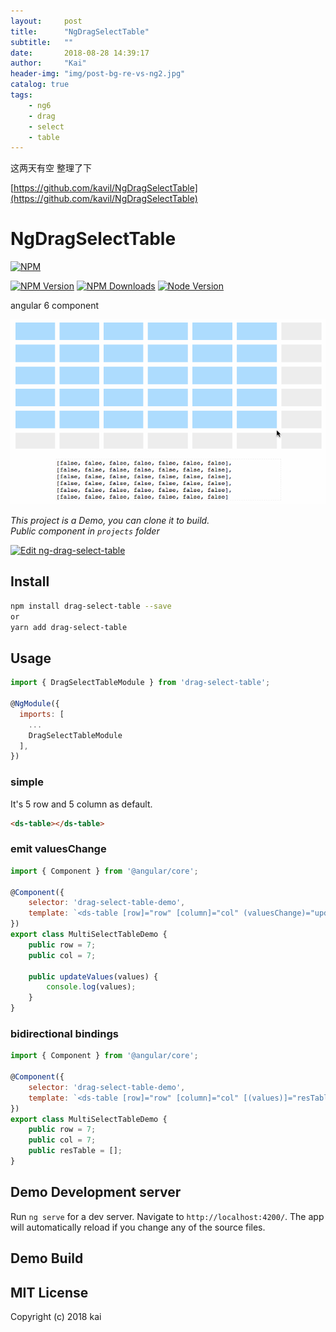 ```yaml
---
layout:     post
title:      "NgDragSelectTable"
subtitle:   ""
date:       2018-08-28 14:39:17
author:     "Kai"
header-img: "img/post-bg-re-vs-ng2.jpg"
catalog: true
tags:
    - ng6
    - drag 
    - select
    - table
---
```


这两天有空 整理了下

[https://github.com/kavil/NgDragSelectTable](https://github.com/kavil/NgDragSelectTable)

# NgDragSelectTable
[![NPM](https://nodei.co/npm/drag-select-table.png?downloads=true&downloadRank=true&stars=true)](https://nodei.co/npm/drag-select-table)

[![NPM Version][npm-image]][npm-url]
[![NPM Downloads][downloads-image]][downloads-url]
[![Node Version][node-image]][node-url]


[npm-image]: https://img.shields.io/npm/v/drag-select-table.svg?style=flat-square
[npm-url]: https://npmjs.org/package/drag-select-table

[downloads-image]: https://img.shields.io/npm/dm/drag-select-table.svg?style=flat-square
[downloads-url]: https://npmjs.org/package/drag-select-table

[node-image]: https://img.shields.io/node/v/phantom.svg?style=flat-square
[node-url]: https://nodejs.org/en/download/


angular 6 component

![预览图](/img/in-post/dragtable.gif)

*This project is a Demo, you can clone it to build.*<br>
*Public component in `projects` folder*<br>

[![Edit ng-drag-select-table](https://codesandbox.io/static/img/play-codesandbox.svg)](https://codesandbox.io/s/github/kavil/NgDragSelectTable/tree/master/)

## Install

```bash
npm install drag-select-table --save
or
yarn add drag-select-table
```

## Usage

```js
import { DragSelectTableModule } from 'drag-select-table';

@NgModule({
  imports: [
    ...
    DragSelectTableModule
  ],
})
```

### simple
It's 5 row and 5 column as default.
```html
<ds-table></ds-table>
```

### emit valuesChange

```js
import { Component } from '@angular/core';

@Component({
    selector: 'drag-select-table-demo',
    template: `<ds-table [row]="row" [column]="col" (valuesChange)="updateValues($event)"></ds-table>`
})
export class MultiSelectTableDemo {
    public row = 7;
    public col = 7;

    public updateValues(values) {
        console.log(values);
    }
}
```

### bidirectional bindings

```js
import { Component } from '@angular/core';

@Component({
    selector: 'drag-select-table-demo',
    template: `<ds-table [row]="row" [column]="col" [(values)]="resTable"></ds-table>`
})
export class MultiSelectTableDemo {
    public row = 7;
    public col = 7;
    public resTable = [];
}
```

## Demo Development server

Run `ng serve` for a dev server. Navigate to `http://localhost:4200/`. The app will automatically reload if you change any of the source files.

## Demo Build


## MIT License

Copyright (c) 2018 kai
